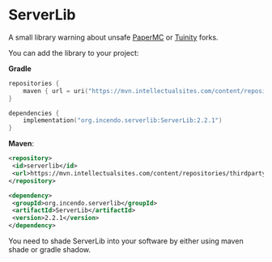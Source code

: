 # ServerLib

A small library warning about unsafe [PaperMC](https://github.com/PaperMC/Paper) or [Tuinity](https://github.com/Spottedleaf/Tuinity) forks.

You can add the library to your project:

**Gradle**
```kotlin
repositories {
    maven { url = uri("https://mvn.intellectualsites.com/content/repositories/thirdparty/") }
}

dependencies {
    implementation("org.incendo.serverlib:ServerLib:2.2.1")
}
```

**Maven**:
```xml
<repository>
 <id>serverlib</id>
 <url>https://mvn.intellectualsites.com/content/repositories/thirdparty/</url>
</repository>

<dependency>  
 <groupId>org.incendo.serverlib</groupId>
 <artifactId>ServerLib</artifactId>
 <version>2.2.1</version>
</dependency>
``` 

You need to shade ServerLib into your software by either using maven shade or gradle shadow.
